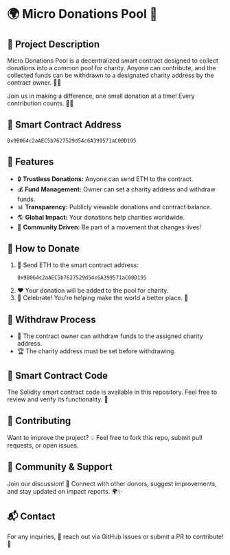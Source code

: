 # 🌍 Micro Donations Pool 💖

## 📌 Project Description

Micro Donations Pool is a decentralized smart contract designed to collect donations into a common pool for charity. Anyone can contribute, and the collected funds can be withdrawn to a designated charity address by the contract owner. 🤲✨

Join us in making a difference, one small donation at a time! Every contribution counts. 🌟💖

## 📝 Smart Contract Address

```
0x9B064c2aAEC5b7627529d54c6A399571aC00D195
```

## 🚀 Features

- 🔒 **Trustless Donations:** Anyone can send ETH to the contract.
- 💰 **Fund Management:** Owner can set a charity address and withdraw funds.
- 📊 **Transparency:** Publicly viewable donations and contract balance.
- 🌎 **Global Impact:** Your donations help charities worldwide.
- 🎉 **Community Driven:** Be part of a movement that changes lives!

## 📖 How to Donate

1. 💸 Send ETH to the smart contract address:
   ```
   0x9B064c2aAEC5b7627529d54c6A399571aC00D195
   ```
2. ❤️ Your donation will be added to the pool for charity.
3. 🙌 Celebrate! You're helping make the world a better place. 🎊

## 🔧 Withdraw Process

- 🏦 The contract owner can withdraw funds to the assigned charity address.
- 🏆 The charity address must be set before withdrawing.

## 📜 Smart Contract Code

The Solidity smart contract code is available in this repository. Feel free to review and verify its functionality. 🧐

## 🤝 Contributing

Want to improve the project? 💡 Feel free to fork this repo, submit pull requests, or open issues.

## 💬 Community & Support

Join our discussion! 💬 Connect with other donors, suggest improvements, and stay updated on impact reports. 🌍✨

## 📬 Contact

For any inquiries, 📩 reach out via GitHub Issues or submit a PR to contribute! 🚀

